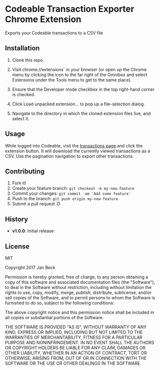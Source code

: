 # Codeable Transaction Exporter Chrome Extension

Exports your Codeable transactions to a CSV file

## Installation

1. Clone this repo.

2. Visit chrome://extensions` in your browser (or open up the Chrome menu by clicking the icon to the far right of the Omnibox and select Extensions under the Tools menu to get to the same place).

3. Ensure that the Developer mode checkbox in the top right-hand corner is checked.

4. Click Load unpacked extension… to pop up a file-selection dialog.

5. Navigate to the directory in which the cloned extension files live, and select it.

## Usage

While logged into Codeable, visit the [transactions page](https://app.codeable.io/users/transactions) and click the extension button. It will download the currently viewed transactions as a CSV. Use the pagination navigation to export other transactions.

## Contributing

1. Fork it!
2. Create your feature branch: `git checkout -b my-new-feature`
3. Commit your changes: `git commit -am 'Add some feature'`
4. Push to the branch: `git push origin my-new-feature`
5. Submit a pull request :D

## History

- **v1.0.0**: Initial release

## License

MIT 

Copyright 2017 Jan Beck

Permission is hereby granted, free of charge, to any person obtaining a copy of this software and associated documentation files (the "Software"), to deal in the Software without restriction, including without limitation the rights to use, copy, modify, merge, publish, distribute, sublicense, and/or sell copies of the Software, and to permit persons to whom the Software is furnished to do so, subject to the following conditions:

The above copyright notice and this permission notice shall be included in all copies or substantial portions of the Software.

THE SOFTWARE IS PROVIDED "AS IS", WITHOUT WARRANTY OF ANY KIND, EXPRESS OR IMPLIED, INCLUDING BUT NOT LIMITED TO THE WARRANTIES OF MERCHANTABILITY, FITNESS FOR A PARTICULAR PURPOSE AND NONINFRINGEMENT. IN NO EVENT SHALL THE AUTHORS OR COPYRIGHT HOLDERS BE LIABLE FOR ANY CLAIM, DAMAGES OR OTHER LIABILITY, WHETHER IN AN ACTION OF CONTRACT, TORT OR OTHERWISE, ARISING FROM, OUT OF OR IN CONNECTION WITH THE SOFTWARE OR THE USE OR OTHER DEALINGS IN THE SOFTWARE.